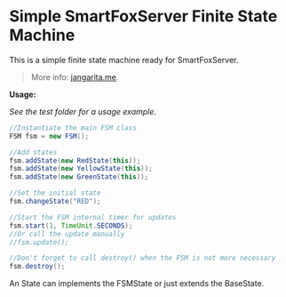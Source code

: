 # Simple SmartFoxServer Finite State Machine
This is a simple finite state machine ready for SmartFoxServer.

> More info: [jangarita.me](http://www.jangarita.me/maquina-de-estados-para-smartfoxserver).

**Usage:**

*See the test folder for a usage example.*

```java
//Instantiate the main FSM class
FSM fsm = new FSM();

//Add states
fsm.addState(new RedState(this));
fsm.addState(new YellowState(this));
fsm.addState(new GreenState(this));

//Set the initial state
fsm.changeState("RED");

//Start the FSM internal timer for updates
fsm.start(1, TimeUnit.SECONDS);
//Or call the update manually
//fsm.update();

//Don't forget to call destroy() when the FSM is not more necessary
fsm.destroy();
```

An State can implements the FSMState or just extends the BaseState.

